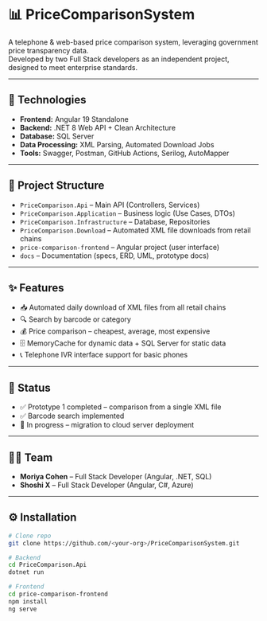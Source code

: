 # 📊 PriceComparisonSystem

A telephone & web-based price comparison system, leveraging government price transparency data.  
Developed by two Full Stack developers as an independent project, designed to meet enterprise standards.

---

## 🚀 Technologies
- **Frontend:** Angular 19 Standalone  
- **Backend:** .NET 8 Web API + Clean Architecture  
- **Database:** SQL Server  
- **Data Processing:** XML Parsing, Automated Download Jobs  
- **Tools:** Swagger, Postman, GitHub Actions, Serilog, AutoMapper  

---

## 📂 Project Structure
- `PriceComparison.Api` – Main API (Controllers, Services)  
- `PriceComparison.Application` – Business logic (Use Cases, DTOs)  
- `PriceComparison.Infrastructure` – Database, Repositories  
- `PriceComparison.Download` – Automated XML file downloads from retail chains  
- `price-comparison-frontend` – Angular project (user interface)  
- `docs` – Documentation (specs, ERD, UML, prototype docs)  

---

## ✨ Features
- 📥 Automated daily download of XML files from all retail chains  
- 🔍 Search by barcode or category  
- 💰 Price comparison – cheapest, average, most expensive  
- 🗄️ MemoryCache for dynamic data + SQL Server for static data  
- 📞 Telephone IVR interface support for basic phones  

---

## 📌 Status
- ✅ Prototype 1 completed – comparison from a single XML file  
- ✅ Barcode search implemented  
- 🚧 In progress – migration to cloud server deployment  

---

## 👩‍💻 Team
- **Moriya Cohen** – Full Stack Developer (Angular, .NET, SQL)  
- **Shoshi X** – Full Stack Developer (Angular, C#, Azure)  

---

## ⚙️ Installation
```bash
# Clone repo
git clone https://github.com/<your-org>/PriceComparisonSystem.git

# Backend
cd PriceComparison.Api
dotnet run

# Frontend
cd price-comparison-frontend
npm install
ng serve
